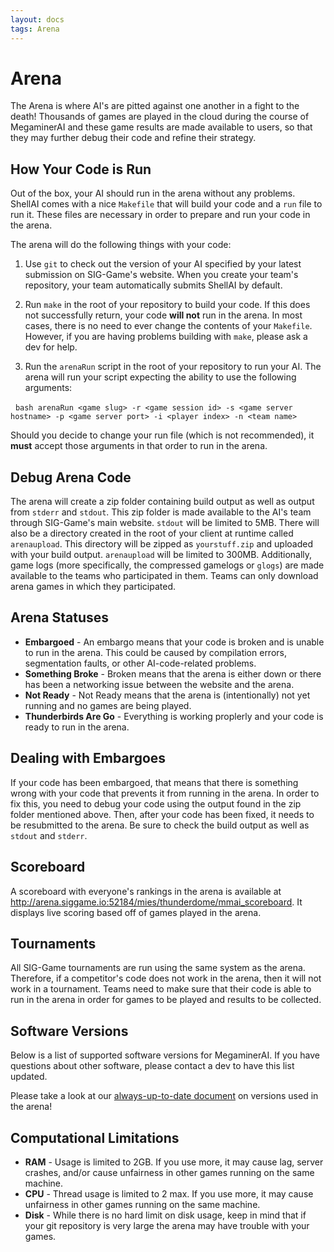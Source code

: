 ```yaml
---
layout: docs
tags: Arena
---
```


# Arena

The Arena is where AI's are pitted against one another in a fight to
the death! Thousands of games are played in the cloud during the
course of MegaminerAI and these game results are made available to
users, so that they may further debug their code and refine their
strategy.

## How Your Code is Run

Out of the box, your AI should run in the arena without any
problems. ShellAI comes with a nice `Makefile` that will build your
code and a `run` file to run it. These files are necessary in order to
prepare and run your code in the arena.

The arena will do the following things with your code:

1. Use `git` to check out the version of your AI specified by your
   latest submission on SIG-Game's website. When you create your
   team's repository, your team automatically submits ShellAI by
   default.

2. Run `make` in the root of your repository to build your code. If
   this does not successfully return, your code **will not** run in
   the arena. In most cases, there is no need to ever change the
   contents of your `Makefile`. However, if you are having problems
   building with `make`, please ask a dev for help.

3. Run the `arenaRun` script in the root of your repository to run your
   AI. The arena will run your script expecting the ability to use the
   following arguments:

   `bash arenaRun <game slug> -r <game session id> -s <game server hostname> -p <game server port> -i <player index> -n <team name>`

   Should you decide to change your run file (which is not
   recommended), it **must** accept those arguments in that order to
   run in the arena.

## Debug Arena Code

The arena will create a zip folder containing build output as well as
output from `stderr` and `stdout`. This zip folder is made available to
the AI's team through SIG-Game's main website. `stdout` will be
limited to 5MB. There will also be a directory created in the root of your
client at runtime called `arenaupload`. This directory will be zipped as 
`yourstuff.zip` and uploaded with your build output. `arenaupload` will 
be limited to 300MB. Additionally, game logs (more specifically, the 
compressed gamelogs or `glogs`) are made available to the teams who 
participated in them. Teams can only download arena games in which 
they participated.

## Arena Statuses

- **Embargoed** - An embargo means that your code is broken and is
  unable to run in the arena. This could be caused by compilation
  errors, segmentation faults, or other AI-code-related problems.
- **Something Broke** - Broken means that the arena is either down or there has
  been a networking issue between the website and the arena.
- **Not Ready** - Not Ready means that the arena is (intentionally)
  not yet running and no games are being played.
- **Thunderbirds Are Go** - Everything is working proplerly and your
  code is ready to run in the arena.

## Dealing with Embargoes

If your code has been embargoed, that means that there is something
wrong with your code that prevents it from running in the arena.  In
order to fix this, you need to debug your code using the output found
in the zip folder mentioned above.  Then, after your code has been
fixed, it needs to be resubmitted to the arena. Be sure to check the
build output as well as `stdout` and `stderr`.

## Scoreboard

A scoreboard with everyone's rankings in the arena is available at http://arena.siggame.io:52184/mies/thunderdome/mmai_scoreboard.  It displays live scoring based off of games played in the arena.

## Tournaments

All SIG-Game tournaments are run using the same system as the
arena. Therefore, if a competitor's code does not work in the arena,
then it will not work in a tournament. Teams need to make sure that
their code is able to run in the arena in order for games to be played
and results to be collected.

## Software Versions

Below is a list of supported software versions for MegaminerAI. If you
have questions about other software, please contact a dev to have this
list updated.

Please take a look at our [always-up-to-date document](https://docs.google.com/document/d/1oeZ6MdfU-gmPzRJvZwkB8VzqWtlzHIViHDolDCei_KU/pub) on versions used in the arena!

## Computational Limitations

- **RAM** - Usage is limited to 2GB.  If you use more, it may cause lag, server crashes, and/or cause unfairness in other games running 
  on the same machine.
- **CPU** - Thread usage is limited to 2 max.  If you use more, it may cause unfairness in other games running on the same machine.
- **Disk** - While there is no hard limit on disk usage, keep in mind that if your git repository is very large the arena may have 
  trouble with your games.

